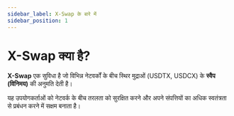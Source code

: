 ```yaml
---
sidebar_label: X-Swap के बारे में
sidebar_position: 1
---
```


# X-Swap क्या है?

**X-Swap** एक सुविधा है जो विभिन्न नेटवर्कों के बीच स्थिर मुद्राओं (USDTX, USDCX) के **स्वैप (विनिमय)** की अनुमति देती है।

यह उपयोगकर्ताओं को नेटवर्क के बीच तरलता को सुरक्षित करने और अपने संपत्तियों का अधिक स्वतंत्रता से प्रबंधन करने में सक्षम बनाता है।